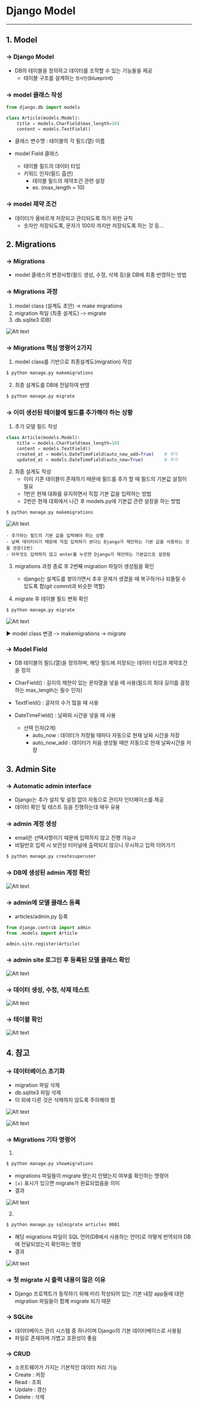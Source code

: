 # Django Model
------

## 1. Model

### &rarr; Django Model
- DB의 테이블을 정의하고 데이터를 조작할 수 있는 기능들을 제공
    - 테이블 구조를 설계하는 `청사진`(blueprint)


### &rarr; model 클래스 작성


```python
from django.db import models

class Article(models.Model):
    title = models.CharField(max_length=10)
    content = models.TextField()
```


- 클래스 변수명
: 테이블의 각 필드(열) 이름


- model Field 클래스
    - 테이블 필드의 데이터 타입
    - 키워드 인자(필드 옵션)
        - 테이블 필드의 제약조건 관련 설정
        - ex. (max_length = 10)


### &rarr; model 제약 조건


- 데이터가 올바르게 저장되고 관리되도록 하기 위한 규칙
    - 숫자만 저장되도록, 문자가 100자 까지만 저장되도록 하는 것 등...


## 2. Migrations

### &rarr; Migrations


- model 클래스의 변경사항(필드 생성, 수정, 삭제 등)을 DB에 최종 반영하는 방법


### &rarr; Migrations 과정


1. model class (설계도 초안)
-> make migrations
2. migration 파일 (최종 설계도)
-> migrate
3. db.sqlite3 (DB)


![Alt text](src/migrations.PNG)


### &rarr; Migrations 핵심 명령어 2가지


1. model class를 기반으로 최종설계도(migration) 작성

```bash
$ python manage.py makemigrations
```


2. 최종 설계도를  DB에 전달하여 반영

```bash
$ python manage.py migrate
```

### &rarr; 이미 생선된 테이블에 필드를 추가해야 하는 상황


1. 추가 모델 필드 작성

```python
class Article(models.Model):
    title = models.CharField(max_length=10)
    content = models.TextField()
    created_at = models.DateTimeField(auto_now_add=True)    # 추가
    updated_at = models.DateTimeField(auto_now=True)        # 추가
```

2. 최종 설계도 작성
    - 이미 기존 테이블이 존재하기 때문에 필드를 추가 할 때 필드의 기본값 설정이 필요
    - 1번은 현재 대화를 유지하면서 직접 기본 값을 입력하는 방법
    - 2번은 현재 대화에서 나간 후 models.py에 기본값 관련 설정을 하는 방법

```bash
$ python manage.py makemigrations
```

![Alt text](src/options.PNG)

    - 추가하는 필드의 기본 값을 입력해야 하는 상황
    - 날짜 데이터이기 때문에 직접 입력하기 본다는 Django가 제안하는 기본 값을 사용하는 것을 권장(1번)
    - 아무것도 입력하지 않고 enter를 누르면 Django가 제안하는 기본값으로 설정됨


3. migrations 과정 종료 후 2번째 migration 파일이 생성됨을 확인
    - django는 설계도를 쌓아가면서 추후 문제가 생겼을 때 복구하거나 되돌릴 수 있도록 함(git commit과 비슷한 역할)


4. migrate 후 테이블 필드 변화 확인

```bash
$ python manage.py migrate
```

![Alt text](src/result_migrate.PNG)

▶︎ model class 변경 -> makemigrations -> migrate


### &rarr; Model Field


- DB 테이블의 필드(열)을 정의하며, 해당 필드에 저장되는 데이터 타입과 제약조건을 정의

- CharField()
: 길이의 제한이 있는 문자열을 넣을 때 사용(필드의 최대 길이를 결정하는 max_length는 필수 인자)

- TextField()
: 글자의 수가 많을 때 사용

- DateTimeField()
: 날짜와 시간을 넣을 때 사용
    - 선택 인자(2개)
        - auto_now
        : 데이터가 저장될 때마다 자동으로 현재 날짜 시간을 저장
        - auto_now_add
        : 데이터가 처음 생성될 때만 자동으로 현재 날짜시간을 저장


## 3. Admin Site


### &rarr; Automatic admin interface


- Django는 추가 설치 및 설정 없이 자동으로 관리자 인터페이스를 제공
- 데이터 확인 및 테스트 등을 진행하는데 매우 유용

### &rarr; admin 계정 생성


- email은 선택사항이기 때문에 입력하지 않고 진행 가능ㄹ
- 비밀번호 입력 시 보안상 터미널에 출력되지 않으니 무시하고 입력 이어가기

```bash
$ python manage.py createsuperuser
```

### &rarr; DB에 생성된 admin 계정 확인


![Alt text](src/auth_user.PNG)


### &rarr; admin에 모델 클래스 등록


- articles/admin.py 등록

```python
from django.contrib import admin
from .models import Article

admin.site.register(Article)
```


### &rarr; admin site 로그인 후 등록된 모델 클래스 확인


![Alt text](src/admin_new.PNG)


### &rarr; 데이터 생성, 수정, 삭제 테스트


![Alt text](src/admin_make_article.PNG)


### &rarr; 테이블 확인


![Alt text](src/sql_article.PNG)


## 4. 참고

### &rarr; 데이터베이스 초기화


- migration 파일 삭제
- db.sqlite3 파일 삭제
- 이 외에 다른 것은 삭제하지 않도록 주의해야 함

![Alt text](src/db_init.PNG)

![Alt text](src/db_init2.PNG)


### &rarr; Migrations 기타 명령어

1. 

```bash
$ python manage.py showmigrations
```
- migrations 파일들이 migrate 됐는지 안됐는지 여부를 확인하는 명령어
- `[x]` 표시가 있으면 migrate가 완료되었음을 의미
- 결과

![Alt text](src/showmigrrations.PNG)


2.

```bash
$ python manage.py sqlmigrate articles 0001
```
- 해당 migrations 파일이 SQL 언어(DB에서 사용하는 언어)로 
어떻게 번역되어 DB에 전달되었는지 확인하는 명령
- 결과

![Alt text](src/sqlmigrate.PNG)


### &rarr; 첫 migrate 시 출력 내용이 많은 이유


- Django 프로젝트가 동작하기 위해 미리 작성되어 있는 기본 내장 app들에 대한 migration 파일들이 함께 migrate 되기 때문


### &rarr; SQLite


- 데이터베이스 관리 시스템 중 하나이며 Django의 기본 데이터베이스로 사용됨
- 파일로 존재하며 가볍고 호환성이 좋음


### &rarr; CRUD


- 소프트웨어가 가지는 기본적인 데이터 처리 기능
- Create : 저장
- Read : 조회
- Update : 갱신
- Delete : 삭제